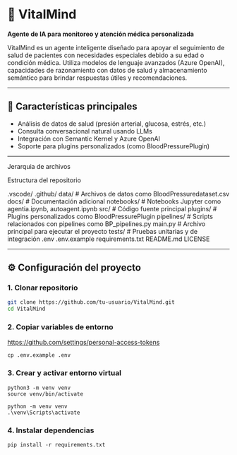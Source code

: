 # 🧠 VitalMind  
**Agente de IA para monitoreo y atención médica personalizada**

VitalMind es un agente inteligente diseñado para apoyar el seguimiento de salud de pacientes con necesidades especiales debido a su edad o condición médica. Utiliza modelos de lenguaje avanzados (Azure OpenAI), capacidades de razonamiento con datos de salud y almacenamiento semántico para brindar respuestas útiles y recomendaciones.

---

## 🚀 Características principales

- Análisis de datos de salud (presión arterial, glucosa, estrés, etc.)
- Consulta conversacional natural usando LLMs
- Integración con Semantic Kernel y Azure OpenAI
- Soporte para plugins personalizados (como BloodPressurePlugin)

--------------

Jerarquia de archivos

Estructura del repositorio


.vscode/
.github/
data/                     # Archivos de datos como BloodPressuredataset.csv
docs/                     # Documentación adicional
notebooks/                # Notebooks Jupyter como agentia.ipynb, autoagent.ipynb
src/                      # Código fuente principal
    plugins/              # Plugins personalizados como BloodPressurePlugin
    pipelines/            # Scripts relacionados con pipelines como BP_pipelines.py
    main.py               # Archivo principal para ejecutar el proyecto
tests/                    # Pruebas unitarias y de integración
.env
.env.example
requirements.txt
README.md
LICENSE

-----------------------

## ⚙️ Configuración del proyecto

### 1. Clonar repositorio

```bash
git clone https://github.com/tu-usuario/VitalMind.git
cd VitalMind
```

### 2. Copiar variables de entorno
https://github.com/settings/personal-access-tokens
```
cp .env.example .env
```
### 3. Crear y activar entorno virtual
```
python3 -m venv venv
source venv/bin/activate
```

```
python -m venv venv
.\venv\Scripts\activate
```


### 4. Instalar dependencias    
```
pip install -r requirements.txt

```

